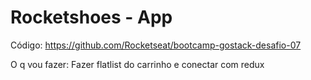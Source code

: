 # Rocketshoes - App

Código: https://github.com/Rocketseat/bootcamp-gostack-desafio-07

O q vou fazer:
Fazer flatlist do carrinho e conectar com redux
